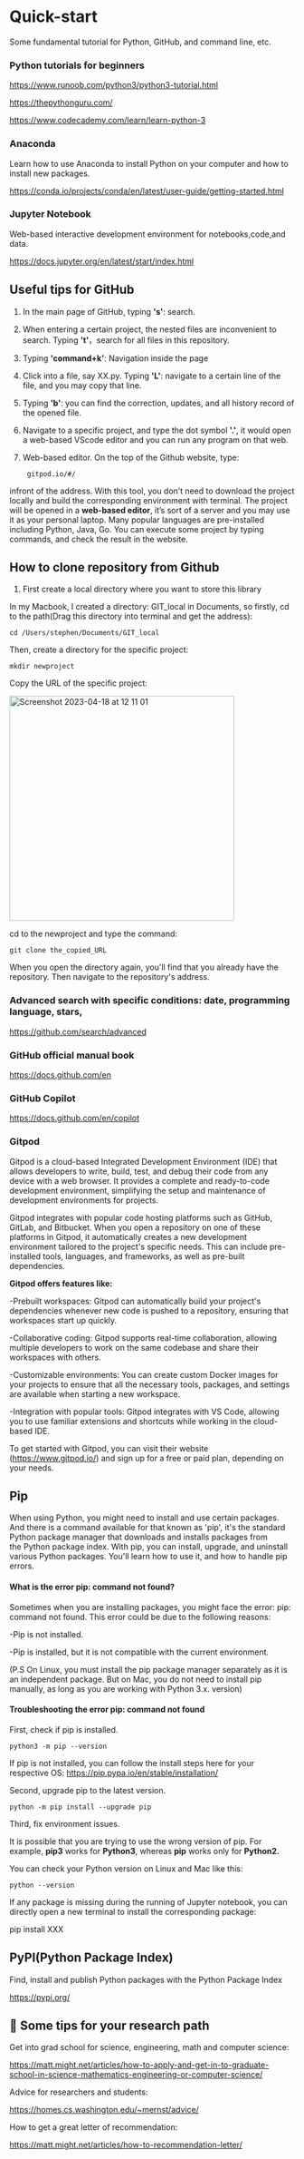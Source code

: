 # Quick-start
Some fundamental tutorial for Python, GitHub, and command line, etc.

### Python tutorials for beginners

https://www.runoob.com/python3/python3-tutorial.html

https://thepythonguru.com/

https://www.codecademy.com/learn/learn-python-3

### Anaconda

Learn how to use Anaconda to install Python on your computer and how to install new packages.

https://conda.io/projects/conda/en/latest/user-guide/getting-started.html

### Jupyter Notebook

Web-based interactive development environment for notebooks,code,and data.

https://docs.jupyter.org/en/latest/start/index.html

## Useful tips for GitHub

1. In the main page of GitHub, typing **'s'**: search.

2. When entering a certain project, the nested files are inconvenient to search. Typing **'t'**，search for all files in this repository.

3. Typing **'command+k'**: Navigation inside the page

4. Click into a file, say XX.py. Typing **'L'**: navigate to a certain line of the file, and you may copy that line.

5. Typing **'b'**: you can find the correction, updates, and all history record of the opened file.

7. Navigate to a specific project, and type the dot symbol **'.'**, it would open a web-based VScode editor and you can run any program on that web.

6. Web-based editor. On the top of the Github website, type:

    
        gitpod.io/#/

infront of the address. With this tool, you don’t need to download the project locally and build the corresponding environment with terminal. The project will be opened in a **web-based editor**, it’s sort of a server and you may use it as your personal laptop. Many popular languages are pre-installed including Python, Java, Go. You can execute some project by typing commands, and check the result in the website.

## How to clone repository from Github

1. First create a local directory where you want to store this library

In my Macbook, I created a directory: GIT_local in Documents, so firstly, cd to the path(Drag this directory into terminal and get the address):

    cd /Users/stephen/Documents/GIT_local

Then, create a directory for the specific project:

    mkdir newproject

Copy the URL of the specific project:

<img width="397" alt="Screenshot 2023-04-18 at 12 11 01" src="https://user-images.githubusercontent.com/98719524/232853094-6387f09d-ba75-4e19-b965-4987791c1ea4.png">


cd to the newproject and type the command: 

    git clone the_copied_URL

When you open the directory again, you'll find that you already have the repository. Then navigate to the repository's address.

### Advanced search with specific conditions: date, programming language, stars, 

https://github.com/search/advanced

### GitHub official manual book

https://docs.github.com/en

### GitHub Copilot 

https://docs.github.com/en/copilot

### Gitpod

Gitpod is a cloud-based Integrated Development Environment (IDE) that allows developers to write, build, test, and debug their code from any device with a web browser. It provides a complete and ready-to-code development environment, simplifying the setup and maintenance of development environments for projects.

Gitpod integrates with popular code hosting platforms such as GitHub, GitLab, and Bitbucket. When you open a repository on one of these platforms in Gitpod, it automatically creates a new development environment tailored to the project's specific needs. This can include pre-installed tools, languages, and frameworks, as well as pre-built dependencies.

**Gitpod offers features like:**

-Prebuilt workspaces: Gitpod can automatically build your project's dependencies whenever new code is pushed to a repository, ensuring that workspaces start up quickly.

-Collaborative coding: Gitpod supports real-time collaboration, allowing multiple developers to work on the same codebase and share their workspaces with others.

-Customizable environments: You can create custom Docker images for your projects to ensure that all the necessary tools, packages, and settings are available when starting a new workspace.

-Integration with popular tools: Gitpod integrates with VS Code, allowing you to use familiar extensions and shortcuts while working in the cloud-based IDE.

To get started with Gitpod, you can visit their website (https://www.gitpod.io/) and sign up for a free or paid plan, depending on your needs.


## Pip

When using Python, you might need to install and use certain packages. And there is a command available for that known as 'pip', it's the standard Python package manager that downloads and installs packages from the Python package index. With pip, you can install, upgrade, and uninstall various Python packages. You'll learn how to use it, and how to handle pip errors.

#### What is the error pip: command not found?

Sometimes when you are installing packages, you might face the error: pip: command not found. This error could be due to the following reasons:

-Pip is not installed.

-Pip is installed, but it is not compatible with the current environment.

(P.S On Linux, you must install the pip package manager separately as it is an independent package. But on Mac, you do not need to install pip manually, as long as you are working with Python 3.x. version)

#### Troubleshooting the error pip: command not found

First, check if pip is installed.

    python3 -m pip --version 


If pip is not installed, you can follow the install steps here for your respective OS: https://pip.pypa.io/en/stable/installation/

Second, upgrade pip to the latest version.

    python -m pip install --upgrade pip
    
    
Third, fix environment issues.

It is possible that you are trying to use the wrong version of pip. For example, **pip3** works for **Python3**, whereas **pip** works only for **Python2.**

You can check your Python version on Linux and Mac like this:

    python --version

If any package is missing during the running of Jupyter notebook, you can directly open a new terminal to install the corresponding package: 

pip install XXX

## PyPI(Python Package Index) 

Find, install and publish Python packages with the Python Package Index

https://pypi.org/

## 🤔 Some tips for your research path

Get into grad school for science, engineering, math and computer science:

https://matt.might.net/articles/how-to-apply-and-get-in-to-graduate-school-in-science-mathematics-engineering-or-computer-science/

Advice for researchers and students:

https://homes.cs.washington.edu/~mernst/advice/

How to get a great letter of recommendation:

https://matt.might.net/articles/how-to-recommendation-letter/
